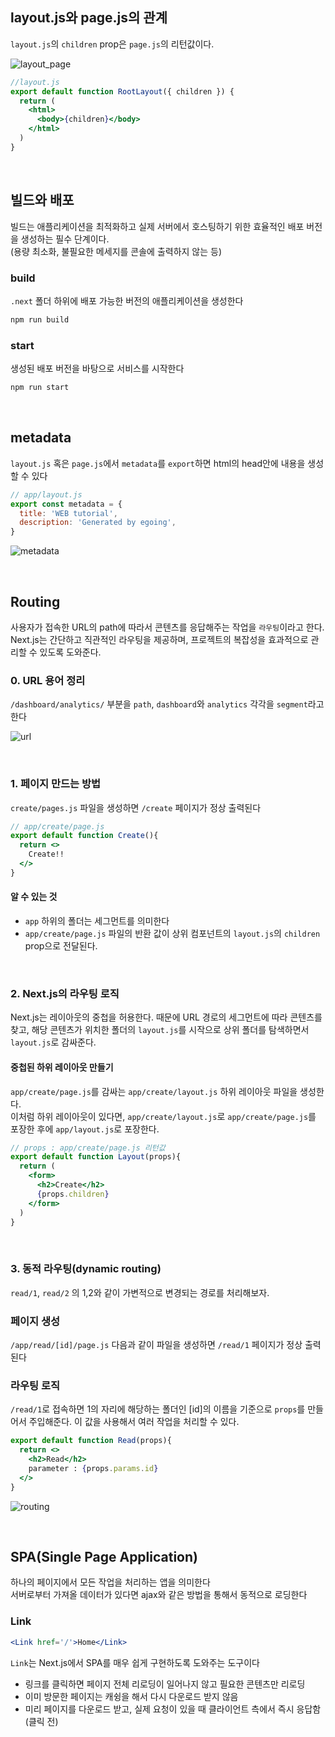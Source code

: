 ## layout.js와 page.js의 관계
`layout.js`의 `children` prop은 `page.js`의 리턴값이다.

![layout_page](./public/img/layout_page.png)

```jsx
//layout.js
export default function RootLayout({ children }) {
  return (
    <html>
      <body>{children}</body>
    </html>
  )
}
```

<br/>

## 빌드와 배포
빌드는 애플리케이션을 최적화하고 실제 서버에서 호스팅하기 위한 효율적인 배포 버전을 생성하는 필수 단계이다.<br/>
(용량 최소화, 불필요한 메세지를 콘솔에 출력하지 않는 등)

### build
`.next` 폴더 하위에 배포 가능한 버전의 애플리케이션을 생성한다
```bash
npm run build
```

### start
생성된 배포 버전을 바탕으로 서비스를 시작한다
```bash
npm run start
```

<br/>

## metadata
`layout.js` 혹은 `page.js`에서 `metadata`를 `export`하면 html의 head안에 내용을 생성할 수 있다

```jsx
// app/layout.js
export const metadata = {
  title: 'WEB tutorial',
  description: 'Generated by egoing',
}
```
![metadata](./public//img/metadata.png)

<br/>

## Routing
사용자가 접속한 URL의 path에 따라서 콘텐츠를 응답해주는 작업을 `라우팅`이라고 한다.<br/>
Next.js는 간단하고 직관적인 라우팅을 제공하며, 프로젝트의 복잡성을 효과적으로 관리할 수 있도록 도와준다.

### 0. URL 용어 정리
`/dashboard/analytics/` 부분을 `path`, `dashboard`와 `analytics` 각각을 `segment`라고 한다

![url](./public/img/url.png)

<br/>

### 1. 페이지 만드는 방법
`create/pages.js` 파일을 생성하면 `/create` 페이지가 정상 출력된다
```jsx
// app/create/page.js
export default function Create(){
  return <>
    Create!!
  </>
}
```
#### 알 수 있는 것
- `app` 하위의 폴더는 세그먼트를 의미한다
- `app/create/page.js` 파일의 반환 값이 상위 컴포넌트의 `layout.js`의 `children` prop으로 전달된다.

<br/>

### 2. Next.js의 라우팅 로직
Next.js는 레이아웃의 중첩을 허용한다. 때문에 URL 경로의 세그먼트에 따라 콘텐츠를 찾고, 해당 콘텐츠가 위치한 폴더의 `layout.js`를 시작으로 상위 폴더를 탐색하면서 `layout.js`로 감싸준다.

#### 중첩된 하위 레이아웃 만들기
`app/create/page.js`를 감싸는 `app/create/layout.js` 하위 레이아웃 파일을 생성한다.<br/>
이처럼 하위 레이아웃이 있다면, `app/create/layout.js`로 `app/create/page.js`를 포장한 후에 `app/layout.js`로 포장한다.

```jsx
// props : app/create/page.js 리턴값
export default function Layout(props){
  return (
    <form>
      <h2>Create</h2>
      {props.children}
    </form>
  )
}
```

<br/>

### 3. 동적 라우팅(dynamic routing)
`read/1`, `read/2` 의 1,2와 같이 가변적으로 변경되는 경로를 처리해보자.

### 페이지 생성
`/app/read/[id]/page.js` 다음과 같이 파일을 생성하면 `/read/1` 페이지가 정상 출력된다

### 라우팅 로직
`/read/1`로 접속하면 1의 자리에 해당하는 폴더인 [id]의 이름을 기준으로 `props`를 만들어서 주입해준다. 이 값을 사용해서 여러 작업을 처리할 수 있다.
```jsx
export default function Read(props){
  return <>
    <h2>Read</h2>
    parameter : {props.params.id}
  </>
}
```
![routing](./public/img/routing.png)

<br/>

## SPA(Single Page Application)
하나의 페이지에서 모든 작업을 처리하는 앱을 의미한다<br/> 
서버로부터 가져올 데이터가 있다면 ajax와 같은 방법을 통해서 동적으로 로딩한다

### Link
```jsx
<Link href='/'>Home</Link>
```
`Link`는 Next.js에서 SPA를 매우 쉽게 구현하도록 도와주는 도구이다

- 링크를 클릭하면 페이지 전체 리로딩이 일어나지 않고 필요한 콘텐츠만 리로딩
- 이미 방문한 페이지는 캐슁을 해서 다시 다운로드 받지 않음
- 미리 페이지를 다운로드 받고, 실제 요청이 있을 때 클라이언트 측에서 즉시 응답함(클릭 전)